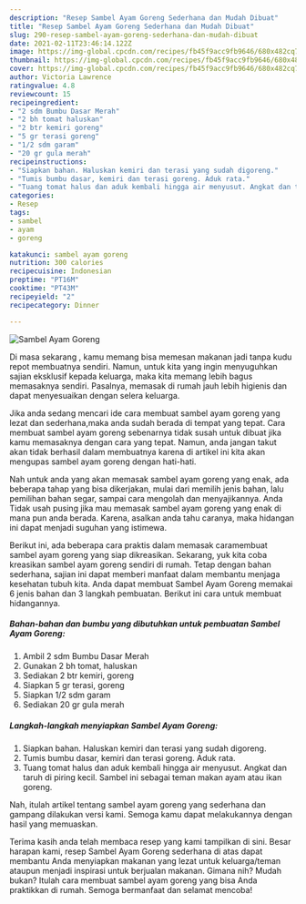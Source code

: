 ```yaml
---
description: "Resep Sambel Ayam Goreng Sederhana dan Mudah Dibuat"
title: "Resep Sambel Ayam Goreng Sederhana dan Mudah Dibuat"
slug: 290-resep-sambel-ayam-goreng-sederhana-dan-mudah-dibuat
date: 2021-02-11T23:46:14.122Z
image: https://img-global.cpcdn.com/recipes/fb45f9acc9fb9646/680x482cq70/sambel-ayam-goreng-foto-resep-utama.jpg
thumbnail: https://img-global.cpcdn.com/recipes/fb45f9acc9fb9646/680x482cq70/sambel-ayam-goreng-foto-resep-utama.jpg
cover: https://img-global.cpcdn.com/recipes/fb45f9acc9fb9646/680x482cq70/sambel-ayam-goreng-foto-resep-utama.jpg
author: Victoria Lawrence
ratingvalue: 4.8
reviewcount: 15
recipeingredient:
- "2 sdm Bumbu Dasar Merah"
- "2 bh tomat haluskan"
- "2 btr kemiri goreng"
- "5 gr terasi goreng"
- "1/2 sdm garam"
- "20 gr gula merah"
recipeinstructions:
- "Siapkan bahan. Haluskan kemiri dan terasi yang sudah digoreng."
- "Tumis bumbu dasar, kemiri dan terasi goreng. Aduk rata."
- "Tuang tomat halus dan aduk kembali hingga air menyusut. Angkat dan taruh di piring kecil. Sambel ini sebagai teman makan ayam atau ikan goreng."
categories:
- Resep
tags:
- sambel
- ayam
- goreng

katakunci: sambel ayam goreng 
nutrition: 300 calories
recipecuisine: Indonesian
preptime: "PT16M"
cooktime: "PT43M"
recipeyield: "2"
recipecategory: Dinner

---
```



![Sambel Ayam Goreng](https://img-global.cpcdn.com/recipes/fb45f9acc9fb9646/680x482cq70/sambel-ayam-goreng-foto-resep-utama.jpg)

Di masa  sekarang , kamu memang bisa memesan makanan jadi tanpa kudu repot membuatnya sendiri. Namun, untuk kita yang ingin menyuguhkan sajian eksklusif kepada keluarga, maka kita memang lebih bagus memasaknya sendiri. Pasalnya, memasak di rumah jauh lebih higienis dan dapat menyesuaikan dengan selera keluarga.

Jika anda sedang mencari ide cara membuat sambel ayam goreng yang lezat dan sederhana,maka anda sudah berada di tempat yang tepat. Cara membuat sambel ayam goreng  sebenarnya tidak susah untuk dibuat jika kamu memasaknya dengan cara yang tepat. Namun, anda jangan takut akan tidak berhasil dalam membuatnya 
karena di artikel ini kita akan mengupas sambel ayam goreng dengan hati-hati.  



Nah untuk anda yang akan memasak sambel ayam goreng yang enak, ada beberapa tahap yang bisa dikerjakan, mulai dari memilih jenis bahan, lalu pemilihan bahan segar, sampai cara mengolah dan menyajikannya. Anda Tidak usah pusing jika mau memasak sambel ayam goreng yang enak di mana pun anda berada. Karena, asalkan anda  tahu caranya, maka hidangan ini dapat menjadi suguhan yang istimewa.

Berikut ini, ada beberapa cara praktis  dalam memasak caramembuat sambel ayam goreng yang siap dikreasikan. Sekarang, yuk kita coba kreasikan sambel ayam goreng sendiri di rumah. Tetap dengan bahan sederhana, sajian ini dapat memberi manfaat dalam membantu menjaga kesehatan tubuh kita. Anda dapat membuat Sambel Ayam Goreng memakai 6 jenis bahan dan 3 langkah pembuatan. Berikut ini cara untuk membuat hidangannya.

<!--inarticleads1-->

##### Bahan-bahan dan bumbu yang dibutuhkan untuk pembuatan Sambel Ayam Goreng:

1. Ambil 2 sdm Bumbu Dasar Merah
1. Gunakan 2 bh tomat, haluskan
1. Sediakan 2 btr kemiri, goreng
1. Siapkan 5 gr terasi, goreng
1. Siapkan 1/2 sdm garam
1. Sediakan 20 gr gula merah




<!--inarticleads2-->

##### Langkah-langkah menyiapkan Sambel Ayam Goreng:

1. Siapkan bahan. Haluskan kemiri dan terasi yang sudah digoreng.
1. Tumis bumbu dasar, kemiri dan terasi goreng. Aduk rata.
1. Tuang tomat halus dan aduk kembali hingga air menyusut. Angkat dan taruh di piring kecil. Sambel ini sebagai teman makan ayam atau ikan goreng.




Nah, itulah artikel tentang  sambel ayam goreng  yang sederhana dan gampang dilakukan versi kami. Semoga kamu dapat melakukannya dengan hasil yang memuaskan. 

Terima kasih anda telah membaca resep yang kami tampilkan di sini. Besar harapan kami, resep  Sambel Ayam Goreng sederhana di atas dapat membantu Anda menyiapkan makanan yang lezat untuk keluarga/teman ataupun menjadi inspirasi untuk berjualan makanan. Gimana nih? Mudah bukan? Itulah cara membuat sambel ayam goreng yang bisa Anda praktikkan di rumah. Semoga bermanfaat dan selamat mencoba!

